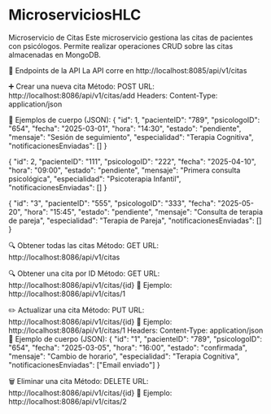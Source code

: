 ﻿# MicroserviciosHLC

 Microservicio de Citas 
Este microservicio gestiona las citas de pacientes con psicólogos. Permite realizar operaciones CRUD sobre las citas almacenadas en MongoDB.

📡 Endpoints de la API
La API corre en http://localhost:8085/api/v1/citas

➕ Crear una nueva cita
Método: POST
URL: http://localhost:8086/api/v1/citas/add
Headers: Content-Type: application/json

📌 Ejemplos de cuerpo (JSON):
{
    "id": 1,
    "pacienteID": "789",
    "psicologoID": "654",
    "fecha": "2025-03-01",
    "hora": "14:30",
    "estado": "pendiente",
    "mensaje": "Sesión de seguimiento",
    "especialidad": "Terapia Cognitiva",
    "notificacionesEnviadas": []
}

{
    "id": 2,
    "pacienteID": "111",
    "psicologoID": "222",
    "fecha": "2025-04-10",
    "hora": "09:00",
    "estado": "pendiente",
    "mensaje": "Primera consulta psicológica",
    "especialidad": "Psicoterapia Infantil",
    "notificacionesEnviadas": []
}

{
    "id": "3",
    "pacienteID": "555",
    "psicologoID": "333",
    "fecha": "2025-05-20",
    "hora": "15:45",
    "estado": "pendiente",
    "mensaje": "Consulta de terapia de pareja",
    "especialidad": "Terapia de Pareja",
    "notificacionesEnviadas": []
}

🔍 Obtener todas las citas
Método: GET
URL: http://localhost:8086/api/v1/citas

🔍 Obtener una cita por ID
Método: GET
URL: http://localhost:8086/api/v1/citas/{id}
📌 Ejemplo: http://localhost:8086/api/v1/citas/1


✏️ Actualizar una cita
Método: PUT
URL: http://localhost:8086/api/v1/citas/{id}
📌 Ejemplo: http://localhost:8086/api/v1/citas/1
Headers: Content-Type: application/json
📌 Ejemplo de cuerpo (JSON):
{
    "id": "1",
    "pacienteID": "789",
    "psicologoID": "654",
    "fecha": "2025-03-05",
    "hora": "16:00",
    "estado": "confirmada",
    "mensaje": "Cambio de horario",
    "especialidad": "Terapia Cognitiva",
    "notificacionesEnviadas": ["Email enviado"]
}

🗑️ Eliminar una cita
Método: DELETE
URL: http://localhost:8086/api/v1/citas/{id}
📌 Ejemplo: http://localhost:8086/api/v1/citas/2




